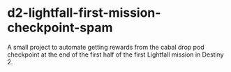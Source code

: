 # d2-lightfall-first-mission-checkpoint-spam

A small project to automate getting rewards from the cabal drop pod checkpoint at the end of the first half of the first Lightfall mission in Destiny 2.
